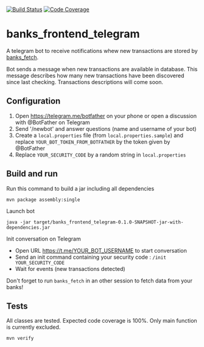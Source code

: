 [![Build Status](https://travis-ci.com/davidjulien/banks_frontend_telegram.svg?branch=master)](https://travis-ci.com/davidjulien/banks_frontend_telegram)
[![Code Coverage](https://codecov.io/gh/davidjulien/banks_frontend_telegram/branch/master/graph/badge.svg)](https://codecov.io/gh/davidjulien/banks_frontend_telegram)

banks_frontend_telegram
=======================

A telegram bot to receive notifications whew new transactions are stored by [banks_fetch](https://github.com/davidjulien/banks_fetch).

Bot sends a message when new transactions are available in database. This message describes how many new transactions have been discovered since last checking. Transactions descriptions will come soon.

Configuration
---

1. Open https://telegram.me/botfather on your phone or open a discussion with @BotFather on Telegram
2. Send '/newbot' and answer questions (name and username of your bot)
3. Create a `local.properties` file (from `local.properties.sample`) and replace `YOUR_BOT_TOKEN_FROM_BOTFATHER` by the token given by @BotFather
4. Replace `YOUR_SECURITY_CODE` by a random string in `local.properties`

Build and run
-----

Run this command to build a jar including all dependencies

```console
mvn package assembly:single
```

Launch bot

```console
java -jar target/banks_frontend_telegram-0.1.0-SNAPSHOT-jar-with-dependencies.jar
```

Init conversation on Telegram

- Open URL https://t.me/YOUR_BOT_USERNAME to start conversation
- Send an init command containing your security code : `/init YOUR_SECURITY_CODE`
- Wait for events (new transactions detected)

Don't forget to run `banks_fetch` in an other session to fetch data from your banks!

Tests
---

All classes are tested. Expected code coverage is 100%. Only main function is currently excluded.

```console
mvn verify
```
